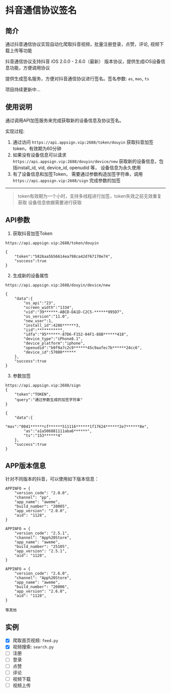 # 抖音通信协议签名

## 简介

通过抖音通信协议实现自动化爬取抖音视频，批量注册登录，点赞，评论, 视频下载上传等功能

抖音通信协议支持抖音 iOS 2.0.0 - 2.6.0（最新） 版本协议，提供生成iOS设备信息功能，方便调用协议

提供生成签名服务，方便对抖音通信协议进行签名。签名参数: `as`, `mas`, `ts`

项目持续更新中...

## 使用说明
通过调用API加签服务来完成获取新的设备信息及协议签名。

实现过程:
1. 通过访问 `https://api.appsign.vip:2688/token/douyin` 获取抖音加签token，有效期为60分钟
2. 如果没有设备信息可以请求 `https://api.appsign.vip:2688/douyin/device/new` 获取新的设备信息，包括install_id, vid, device_id, openudid 等， 设备信息为永久使用
3. 有了设备信息和加签Token， 需要通过参数构造加签字符串，调用 `https://api.appsign.vip:2688/sign` 完成参数的加签

---

> token有效期为一个小时，支持多线程进行加签，token失效之前无效重复获取
> 设备信息依据需要进行获取

## API参数
1. 获取抖音加签Token
```
https://api.appsign.vip:2688/token/douyin
```
```
{
    "token":"5826aa5b56614ea798ca42d767170e74",
    "success":true
}
```

2. 生成新的设备属性
```
https://api.appsign.vip:2688/douyin/device/new
```
```
{
    "data":{
        "os_api":"23",
        "screen_width":"1334",
        "vid":"39******-ABCD-DA1D-C2C5-******995D7",
        "os_version":"11.0",
        "new_user":1,
        "install_id":4286******3,
        "iid":***********,
        "idfa":"95******-87D6-F152-04F1-88B******418",
        "device_type":"iPhone8.1",
        "device_platform":"iphone",
        "openudid":"b9f9a7c2c9******45c9aafec7b******24cc6",
        "device_id":57000******
    },
    "success":true
}
```

3. 参数加签
```
https://api.appsign.vip:2688/sign
{
    "token":"TOKEN",
    "query":"通过参数生成的加签字符串"
}
```
```
{
    "data":{
        "mas":"0041******cf******511116******1f17624******2e7******8e",
        "as":"a1a506881111aba6******",
        "ts":"153******4"
    },
    "success":true
}
```

## APP版本信息
针对不同版本的抖音，可以使用如下版本信息：
```
APPINFO = {
    "version_code": "2.0.0",
    "channel": "pp",
    "app_name": "aweme",
    "build_number": "20005",
    "app_version": "2.0.0",
    "aid": "1128",
}

APPINFO = {
    "version_code": "2.5.1",
    "channel": "App%20Store",
    "app_name": "aweme",
    "build_number": "25105",
    "app_version": "2.5.1",
    "aid": "1128",
}

APPINFO = {
    "version_code": "2.6.0",
    "channel": "App%20Store",
    "app_name": "aweme",
    "build_number": "26006",
    "app_version": "2.6.0",
    "aid": "1128",
}

等其他
```


## 实例

* [x] 爬取首页视频: `feed.py`
* [x] 视频搜索: `search.py`
* [ ] 注册
* [ ] 登录
* [ ] 点赞
* [ ] 评论
* [ ] 视频下载
* [ ] 视频上传
